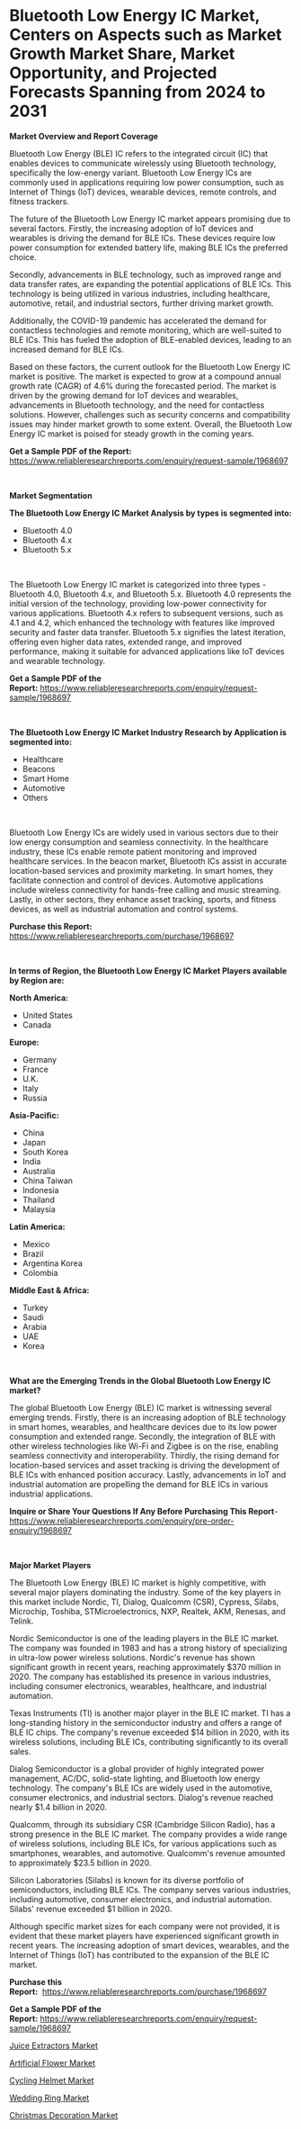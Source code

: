 <p><h1>Bluetooth Low Energy IC Market, Centers on Aspects such as Market Growth Market Share, Market Opportunity, and Projected Forecasts Spanning from 2024 to 2031</h1></p><p><strong>Market Overview and Report Coverage</strong></p>
<p><p>Bluetooth Low Energy (BLE) IC refers to the integrated circuit (IC) that enables devices to communicate wirelessly using Bluetooth technology, specifically the low-energy variant. Bluetooth Low Energy ICs are commonly used in applications requiring low power consumption, such as Internet of Things (IoT) devices, wearable devices, remote controls, and fitness trackers.</p><p>The future of the Bluetooth Low Energy IC market appears promising due to several factors. Firstly, the increasing adoption of IoT devices and wearables is driving the demand for BLE ICs. These devices require low power consumption for extended battery life, making BLE ICs the preferred choice.</p><p>Secondly, advancements in BLE technology, such as improved range and data transfer rates, are expanding the potential applications of BLE ICs. This technology is being utilized in various industries, including healthcare, automotive, retail, and industrial sectors, further driving market growth.</p><p>Additionally, the COVID-19 pandemic has accelerated the demand for contactless technologies and remote monitoring, which are well-suited to BLE ICs. This has fueled the adoption of BLE-enabled devices, leading to an increased demand for BLE ICs.</p><p>Based on these factors, the current outlook for the Bluetooth Low Energy IC market is positive. The market is expected to grow at a compound annual growth rate (CAGR) of 4.6% during the forecasted period. The market is driven by the growing demand for IoT devices and wearables, advancements in Bluetooth technology, and the need for contactless solutions. However, challenges such as security concerns and compatibility issues may hinder market growth to some extent. Overall, the Bluetooth Low Energy IC market is poised for steady growth in the coming years.</p></p>
<p><strong>Get a Sample PDF of the Report:</strong> <a href="https://www.reliableresearchreports.com/enquiry/request-sample/1968697">https://www.reliableresearchreports.com/enquiry/request-sample/1968697</a></p>
<p>&nbsp;</p>
<p><strong>Market Segmentation</strong></p>
<p><strong>The Bluetooth Low Energy IC Market Analysis by types is segmented into:</strong></p>
<p><ul><li>Bluetooth 4.0</li><li>Bluetooth 4.x</li><li>Bluetooth 5.x</li></ul></p>
<p>&nbsp;</p>
<p><p>The Bluetooth Low Energy IC market is categorized into three types - Bluetooth 4.0, Bluetooth 4.x, and Bluetooth 5.x. Bluetooth 4.0 represents the initial version of the technology, providing low-power connectivity for various applications. Bluetooth 4.x refers to subsequent versions, such as 4.1 and 4.2, which enhanced the technology with features like improved security and faster data transfer. Bluetooth 5.x signifies the latest iteration, offering even higher data rates, extended range, and improved performance, making it suitable for advanced applications like IoT devices and wearable technology.</p></p>
<p><strong>Get a Sample PDF of the Report:</strong>&nbsp;<a href="https://www.reliableresearchreports.com/enquiry/request-sample/1968697">https://www.reliableresearchreports.com/enquiry/request-sample/1968697</a></p>
<p>&nbsp;</p>
<p><strong>The Bluetooth Low Energy IC Market Industry Research by Application is segmented into:</strong></p>
<p><ul><li>Healthcare</li><li>Beacons</li><li>Smart Home</li><li>Automotive</li><li>Others</li></ul></p>
<p>&nbsp;</p>
<p><p>Bluetooth Low Energy ICs are widely used in various sectors due to their low energy consumption and seamless connectivity. In the healthcare industry, these ICs enable remote patient monitoring and improved healthcare services. In the beacon market, Bluetooth ICs assist in accurate location-based services and proximity marketing. In smart homes, they facilitate connection and control of devices. Automotive applications include wireless connectivity for hands-free calling and music streaming. Lastly, in other sectors, they enhance asset tracking, sports, and fitness devices, as well as industrial automation and control systems.</p></p>
<p><strong>Purchase this Report:</strong>&nbsp; <a href="https://www.reliableresearchreports.com/purchase/1968697">https://www.reliableresearchreports.com/purchase/1968697</a></p>
<p>&nbsp;</p>
<p><strong>In terms of Region, the Bluetooth Low Energy IC Market Players available by Region are:</strong></p>
<p>
    <p> <strong> North America: </strong>
        <ul>
            <li>United States</li>
            <li>Canada</li>
        </ul>
        </p> 
    <p> <strong> Europe: </strong>
        <ul>
            <li>Germany</li>
            <li>France</li>
            <li>U.K.</li>
            <li>Italy</li>
            <li>Russia</li>
        </ul>
        </p> 
    <p> <strong> Asia-Pacific: </strong>
        <ul>
            <li>China</li>
            <li>Japan</li>
            <li>South Korea</li>
            <li>India</li>
            <li>Australia</li>
            <li>China Taiwan</li>
            <li>Indonesia</li>
            <li>Thailand</li>
            <li>Malaysia</li>
        </ul>
        </p> 
    <p> <strong> Latin America: </strong>
        <ul>
            <li>Mexico</li>
            <li>Brazil</li>
            <li>Argentina Korea</li>
            <li>Colombia</li>
        </ul>
        </p> 
    <p> <strong> Middle East & Africa: </strong>
        <ul>
            <li>Turkey</li>
            <li>Saudi</li>
            <li>Arabia</li>
            <li>UAE</li>
            <li>Korea</li>
        </ul>
    </p>
    </p>
<p>&nbsp;</p>
<p><strong>What are the Emerging Trends in the Global Bluetooth Low Energy IC market?</strong></p>
<p><p>The global Bluetooth Low Energy (BLE) IC market is witnessing several emerging trends. Firstly, there is an increasing adoption of BLE technology in smart homes, wearables, and healthcare devices due to its low power consumption and extended range. Secondly, the integration of BLE with other wireless technologies like Wi-Fi and Zigbee is on the rise, enabling seamless connectivity and interoperability. Thirdly, the rising demand for location-based services and asset tracking is driving the development of BLE ICs with enhanced position accuracy. Lastly, advancements in IoT and industrial automation are propelling the demand for BLE ICs in various industrial applications.</p></p>
<p><strong>Inquire or Share Your Questions If Any Before Purchasing This Report</strong>- <a href="https://www.reliableresearchreports.com/enquiry/pre-order-enquiry/1968697">https://www.reliableresearchreports.com/enquiry/pre-order-enquiry/1968697</a></p>
<p>&nbsp;</p>
<p><strong>Major Market Players</strong></p>
<p><p>The Bluetooth Low Energy (BLE) IC market is highly competitive, with several major players dominating the industry. Some of the key players in this market include Nordic, TI, Dialog, Qualcomm (CSR), Cypress, Silabs, Microchip, Toshiba, STMicroelectronics, NXP, Realtek, AKM, Renesas, and Telink.</p><p>Nordic Semiconductor is one of the leading players in the BLE IC market. The company was founded in 1983 and has a strong history of specializing in ultra-low power wireless solutions. Nordic's revenue has shown significant growth in recent years, reaching approximately $370 million in 2020. The company has established its presence in various industries, including consumer electronics, wearables, healthcare, and industrial automation.</p><p>Texas Instruments (TI) is another major player in the BLE IC market. TI has a long-standing history in the semiconductor industry and offers a range of BLE IC chips. The company's revenue exceeded $14 billion in 2020, with its wireless solutions, including BLE ICs, contributing significantly to its overall sales.</p><p>Dialog Semiconductor is a global provider of highly integrated power management, AC/DC, solid-state lighting, and Bluetooth low energy technology. The company's BLE ICs are widely used in the automotive, consumer electronics, and industrial sectors. Dialog's revenue reached nearly $1.4 billion in 2020.</p><p>Qualcomm, through its subsidiary CSR (Cambridge Silicon Radio), has a strong presence in the BLE IC market. The company provides a wide range of wireless solutions, including BLE ICs, for various applications such as smartphones, wearables, and automotive. Qualcomm's revenue amounted to approximately $23.5 billion in 2020.</p><p>Silicon Laboratories (Silabs) is known for its diverse portfolio of semiconductors, including BLE ICs. The company serves various industries, including automotive, consumer electronics, and industrial automation. Silabs' revenue exceeded $1 billion in 2020.</p><p>Although specific market sizes for each company were not provided, it is evident that these market players have experienced significant growth in recent years. The increasing adoption of smart devices, wearables, and the Internet of Things (IoT) has contributed to the expansion of the BLE IC market.</p></p>
<p><strong>Purchase this Report:</strong>&nbsp;&nbsp;<a href="https://www.reliableresearchreports.com/purchase/1968697">https://www.reliableresearchreports.com/purchase/1968697</a></p>
<p></p>
<p><strong>Get a Sample PDF of the Report:</strong>&nbsp;<a href="https://www.reliableresearchreports.com/enquiry/request-sample/1968697">https://www.reliableresearchreports.com/enquiry/request-sample/1968697</a></p>
<p><p><a href="https://github.com/prosalinda88/Market-Research-Report-List-2/blob/main/juice-extractors-market.md">Juice Extractors Market</a></p><p><a href="https://github.com/abbypearson7765/Market-Research-Report-List-2/blob/main/artificial-flower-market.md">Artificial Flower Market</a></p><p><a href="https://github.com/jonneygiverf/Market-Research-Report-List-2/blob/main/cycling-helmet-market.md">Cycling Helmet Market</a></p><p><a href="https://github.com/dziulagalemab/Market-Research-Report-List-2/blob/main/wedding-ring-market.md">Wedding Ring Market</a></p><p><a href="https://github.com/grishafomin4852/Market-Research-Report-List-2/blob/main/christmas-decoration-market.md">Christmas Decoration Market</a></p></p>